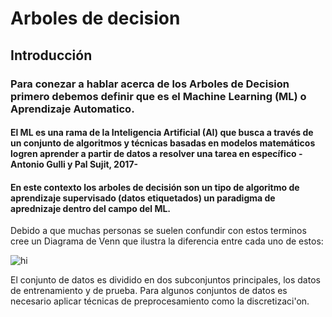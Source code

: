 # Arboles de decision

## Introducción
### Para conezar a hablar acerca de los Arboles de Decision primero debemos definir que es el Machine Learning (ML) o Aprendizaje Automatico. 
#### El ML es una rama de la Inteligencia Artificial (AI) que busca a través de un conjunto de algoritmos y técnicas basadas en modelos matemáticos logren aprender a partir de datos a resolver una tarea en específico - Antonio Gulli y Pal Sujit, 2017-
#### En este contexto los arboles de decisión son un tipo de algoritmo de aprendizaje supervisado (datos etiquetados) un paradigma de aprednizaje dentro del campo del ML.

Debido a que muchas personas se suelen confundir con estos terminos cree un Diagrama de Venn que ilustra la diferencia entre cada uno de estos:

<img src="img/diagrama_venn.png" alt="hi" class="inline"/>

El conjunto de datos es dividido en dos subconjuntos principales, los datos de entrenamiento y de prueba.
Para algunos conjuntos de datos es necesario aplicar técnicas de preprocesamiento como la discretizaci\'on.
